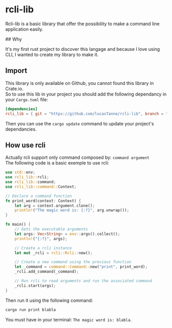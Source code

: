 # rcli-lib

Rcli-lib is a basic library that offer the possibility to make a command line application easily.

## Why

It's my first rust project to discover this langage and because I love using CLI, I wanted to create my library to make it.

## Import

This library is only available on Github, you cannot found this library in Crate.io.  
So to use this lib in your project you should add the following dependancy in your `Cargo.toml` file:

```toml
[dependencies]
rcli_lib = { git = "https://github.com/lucasTanne/rcli-lib", branch = "master" }
```

Then you can use the `cargo update` command to update your project's dependancies.

## How use rcli

Actually rcli support only command composed by: `command argument`  
The following code is a basic exemple to use rcli:

```rust
use std::env;
use rcli_lib::rcli;
use rcli_lib::command;
use rcli_lib::command::Context;

// Declare a command function
fn print_word(context: Context) {
    let arg = context.argument.clone();
    println!("The magic word is: {:?}", arg.unwrap());
}

fn main() {
    // Gets the executable arguments
    let args: Vec<String> = env::args().collect();
    println!("{:?}", args);

    // Create a rcli instance
    let mut _rcli = rcli::Rcli::new();

    // Create a new command using the previous function
    let _command = command::Command::new("print", print_word);
    _rcli.add_command(_command);

    // Run rcli to read arguments and run the associated command
    _rcli.start(args);
}
```

Then run it using the following command:

```bash
cargo run print blabla
```

You must have in your terminal: `The magic word is: blabla`.
